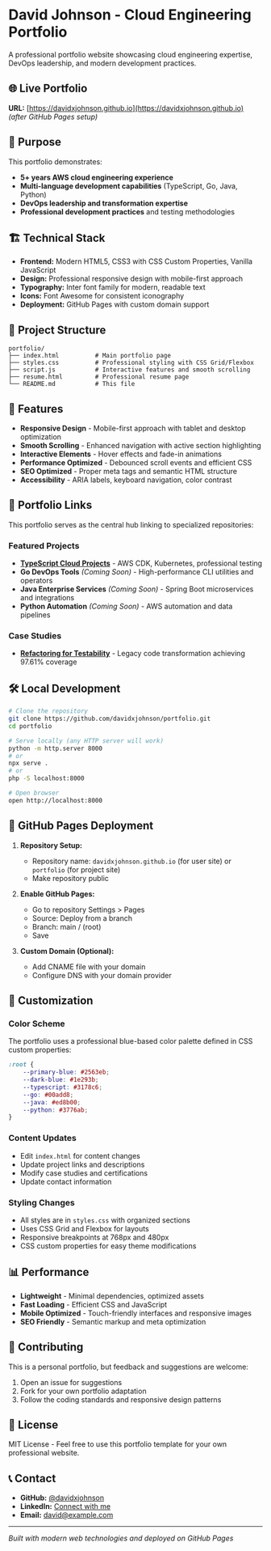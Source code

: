 # David Johnson - Cloud Engineering Portfolio

A professional portfolio website showcasing cloud engineering expertise, DevOps leadership, and modern development practices.

## 🌐 Live Portfolio
**URL:** [https://davidxjohnson.github.io](https://davidxjohnson.github.io) *(after GitHub Pages setup)*

## 🎯 Purpose
This portfolio demonstrates:
- **5+ years AWS cloud engineering experience**
- **Multi-language development capabilities** (TypeScript, Go, Java, Python)
- **DevOps leadership and transformation expertise**
- **Professional development practices** and testing methodologies

## 🏗️ Technical Stack
- **Frontend:** Modern HTML5, CSS3 with CSS Custom Properties, Vanilla JavaScript
- **Design:** Professional responsive design with mobile-first approach
- **Typography:** Inter font family for modern, readable text
- **Icons:** Font Awesome for consistent iconography
- **Deployment:** GitHub Pages with custom domain support

## 📁 Project Structure
```
portfolio/
├── index.html          # Main portfolio page
├── styles.css          # Professional styling with CSS Grid/Flexbox
├── script.js           # Interactive features and smooth scrolling
├── resume.html         # Professional resume page
└── README.md           # This file
```

## 🚀 Features
- **Responsive Design** - Mobile-first approach with tablet and desktop optimization
- **Smooth Scrolling** - Enhanced navigation with active section highlighting
- **Interactive Elements** - Hover effects and fade-in animations
- **Performance Optimized** - Debounced scroll events and efficient CSS
- **SEO Optimized** - Proper meta tags and semantic HTML structure
- **Accessibility** - ARIA labels, keyboard navigation, color contrast

## 🔗 Portfolio Links
This portfolio serves as the central hub linking to specialized repositories:

### **Featured Projects**
- **[TypeScript Cloud Projects](https://github.com/davidxjohnson/typescript-cloud-projects)** - AWS CDK, Kubernetes, professional testing
- **Go DevOps Tools** *(Coming Soon)* - High-performance CLI utilities and operators
- **Java Enterprise Services** *(Coming Soon)* - Spring Boot microservices and integrations
- **Python Automation** *(Coming Soon)* - AWS automation and data pipelines

### **Case Studies**
- **[Refactoring for Testability](https://github.com/davidxjohnson/typescript-cloud-projects/blob/main/docs/REFACTORING_FOR_TESTABILITY_OVERVIEW.md)** - Legacy code transformation achieving 97.61% coverage

## 🛠️ Local Development
```bash
# Clone the repository
git clone https://github.com/davidxjohnson/portfolio.git
cd portfolio

# Serve locally (any HTTP server will work)
python -m http.server 8000
# or
npx serve .
# or
php -S localhost:8000

# Open browser
open http://localhost:8000
```

## 🚀 GitHub Pages Deployment
1. **Repository Setup:**
   - Repository name: `davidxjohnson.github.io` (for user site) or `portfolio` (for project site)
   - Make repository public

2. **Enable GitHub Pages:**
   - Go to repository Settings > Pages
   - Source: Deploy from a branch
   - Branch: main / (root)
   - Save

3. **Custom Domain (Optional):**
   - Add CNAME file with your domain
   - Configure DNS with your domain provider

## 🎨 Customization
### **Color Scheme**
The portfolio uses a professional blue-based color palette defined in CSS custom properties:
```css
:root {
    --primary-blue: #2563eb;
    --dark-blue: #1e293b;
    --typescript: #3178c6;
    --go: #00add8;
    --java: #ed8b00;
    --python: #3776ab;
}
```

### **Content Updates**
- Edit `index.html` for content changes
- Update project links and descriptions
- Modify case studies and certifications
- Update contact information

### **Styling Changes**
- All styles are in `styles.css` with organized sections
- Uses CSS Grid and Flexbox for layouts
- Responsive breakpoints at 768px and 480px
- CSS custom properties for easy theme modifications

## 📊 Performance
- **Lightweight** - Minimal dependencies, optimized assets
- **Fast Loading** - Efficient CSS and JavaScript
- **Mobile Optimized** - Touch-friendly interfaces and responsive images
- **SEO Friendly** - Semantic markup and meta optimization

## 🤝 Contributing
This is a personal portfolio, but feedback and suggestions are welcome:
1. Open an issue for suggestions
2. Fork for your own portfolio adaptation
3. Follow the coding standards and responsive design patterns

## 📄 License
MIT License - Feel free to use this portfolio template for your own professional website.

## 📞 Contact
- **GitHub:** [@davidxjohnson](https://github.com/davidxjohnson)
- **LinkedIn:** [Connect with me](https://linkedin.com/in/davidxjohnson)
- **Email:** david@example.com

---

*Built with modern web technologies and deployed on GitHub Pages*
